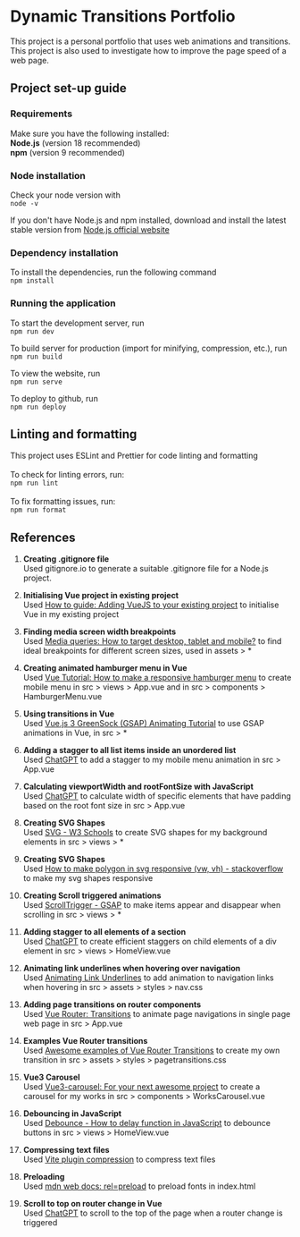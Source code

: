 # Dynamic Transitions Portfolio

This project is a personal portfolio that uses web animations and transitions. This project is also used to investigate how to improve the page speed of a web page.

## Project set-up guide

### Requirements

Make sure you have the following installed: <br>
**Node.js** (version 18 recommended)<br>
**npm** (version 9 recommended)

### Node installation

Check your node version with <br> `node -v`<br>

If you don't have Node.js and npm installed, download and install the latest stable version from [Node.js official website](https://nodejs.org/en/download/package-manager)

### Dependency installation

To install the dependencies, run the following command <br> `npm install`

### Running the application

To start the development server, run <br>
`npm run dev`

To build server for production (import for minifying, compression, etc.), run <br>
`npm run build`

To view the website, run <br>
`npm run serve`

To deploy to github, run <br>
`npm run deploy`

## Linting and formatting

This project uses ESLint and Prettier for code linting and formatting <br><br>
To check for linting errors, run: <br>
`npm run lint`<br><br>
To fix formatting issues, run: <br>
`npm run format`

## References

1. **Creating .gitignore file**  
   Used gitignore.io to generate a suitable .gitignore file for a Node.js project.

2. **Initialising Vue project in existing project**  
   Used [How to guide: Adding VueJS to your existing project](https://www.codemotion.com/magazine/frontend/javascript/how-to-guide-adding-vuejs-to-your-existing-project/) to initialise Vue in my existing project

3. **Finding media screen width breakpoints**  
   Used [Media queries: How to target desktop, tablet and mobile?](https://stackoverflow.com/questions/6370690/media-queries-how-to-target-desktop-tablet-and-mobile) to find ideal breakpoints for different screen sizes, used in assets > \*

4. **Creating animated hamburger menu in Vue**  
   Used [Vue Tutorial: How to make a responsive hamburger menu](https://piboutique.com/vue-tutorial-how-to-make-a-responsive-burger-menu/) to create mobile menu in src > views > App.vue and in src > components > HamburgerMenu.vue

5. **Using transitions in Vue**  
   Used [Vue.js 3 GreenSock (GSAP) Animating Tutorial](https://www.koderhq.com/tutorial/vue/animation-greensock-gsap/) to use GSAP animations in Vue, in src > \*

6. **Adding a stagger to all list items inside an unordered list**  
   Used [ChatGPT](https://chatgpt.com/share/672de058-d320-8002-9968-b17f2d091bc4) to add a stagger to my mobile menu animation in src > App.vue

7. **Calculating viewportWidth and rootFontSize with JavaScript**  
   Used [ChatGPT](https://chatgpt.com/share/672e145c-8f94-8002-81ec-acec53bd13d6) to calculate width of specific elements that have padding based on the root font size in src > App.vue

8. **Creating SVG Shapes**  
   Used [SVG <polygon> - W3 Schools](https://www.w3schools.com/graphics/svg_polygon.asp) to create SVG shapes for my background elements in src > views > \*

9. **Creating SVG Shapes**  
   Used [How to make polygon in svg responsive (vw, vh) - stackoverflow](https://stackoverflow.com/questions/69175636/how-to-make-polygon-in-svg-responsive-vw-vh) to make my svg shapes responsive

10. **Creating Scroll triggered animations**  
    Used [ScrollTrigger - GSAP](https://gsap.com/docs/v3/Plugins/ScrollTrigger/?page=1) to make items appear and disappear when scrolling in src > views > \*

11. **Adding stagger to all elements of a section**  
    Used [ChatGPT](https://chatgpt.com/share/6735d162-9c10-8002-8963-ae1732fc5a18) to create efficient staggers on child elements of a div element in src > views > HomeView.vue

12. **Animating link underlines when hovering over navigation**  
    Used [Animating Link Underlines](https://tobiasahlin.com/blog/css-trick-animating-link-underlines/) to add animation to navigation links when hovering in src > assets > styles > nav.css

13. **Adding page transitions on router components**  
    Used [Vue Router: Transitions](https://router.vuejs.org/guide/advanced/transitions) to animate page navigations in single page web page in src > App.vue

14. **Examples Vue Router transitions**  
    Used [Awesome examples of Vue Router Transitions](https://learnvue.co/articles/vue-router-transitions) to create my own transition in src > assets > styles > pagetransitions.css

15. **Vue3 Carousel**  
    Used [Vue3-carousel: For your next awesome project](https://vue3-carousel.ismail9k.com/) to create a carousel for my works in src > components > WorksCarousel.vue

16. **Debouncing in JavaScript**  
    Used [Debounce - How to delay function in JavaScript](https://www.freecodecamp.org/news/javascript-debounce-example/) to debounce buttons in src > views > HomeView.vue

17. **Compressing text files**  
    Used [Vite plugin compression](https://github.com/vbenjs/vite-plugin-compression) to compress text files

18. **Preloading**  
    Used [mdn web docs: rel=preload](https://developer.mozilla.org/en-US/docs/Web/HTML/Attributes/rel/preload) to preload fonts in index.html

19. **Scroll to top on router change in Vue**  
    Used [ChatGPT](https://chatgpt.com/share/6750579c-e654-8002-9ffe-f97d0db8329c) to scroll to the top of the page when a router change is triggered